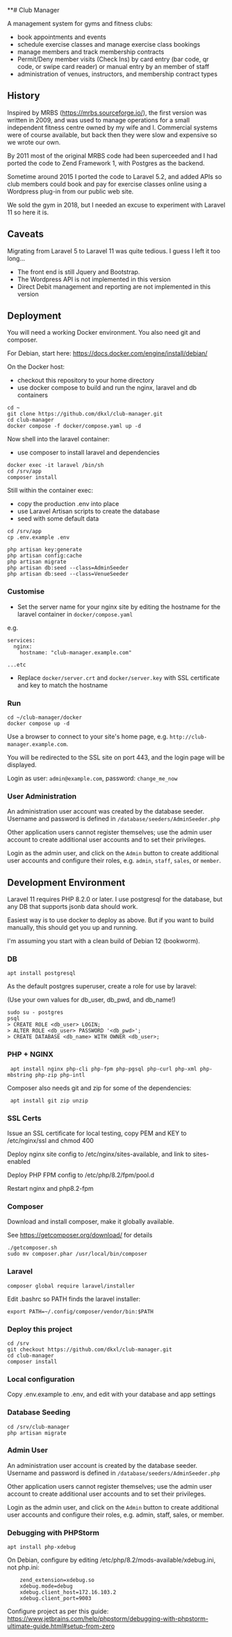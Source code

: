 **# Club Manager

A management system for gyms and fitness clubs:
- book appointments and events
- schedule exercise classes and manage exercise class bookings
- manage members and track membership contracts
- Permit/Deny member visits (Check Ins) by card entry (bar code, qr code, or swipe card reader) or manual entry by an member of staff
- administration of venues, instructors, and membership contract types

## History
Inspired by MRBS (https://mrbs.sourceforge.io/), the first version was written in 2009, and was used to manage operations for a small independent fitness centre owned by my wife and I. Commercial systems were of course available, but back then they were slow and expensive so we wrote our own.

By 2011 most of the original MRBS code had been superceeded and I had ported the code to Zend Framework 1, with Postgres as the backend.

Sometime around 2015 I ported the code to Laravel 5.2, and added APIs so club members could book and pay for exercise classes online using a Wordpress plug-in from our public web site. 

We sold the gym in 2018, but I needed an excuse to experiment with Laravel 11 so here it is. 

## Caveats
Migrating from Laravel 5 to Laravel 11 was quite tedious. I guess I left it too long...
- The front end is still Jquery and Bootstrap. 
- The Wordpress API is not implemented in this version
- Direct Debit management and reporting are not implemented in this version


## Deployment

You will need a working Docker environment. You also need git and composer. 

For Debian, start here:
https://docs.docker.com/engine/install/debian/

On the Docker host:
- checkout this repository to your home directory
- use docker compose to build and run the nginx, laravel and db containers

```
cd ~
git clone https://github.com/dkxl/club-manager.git
cd club-manager
docker compose -f docker/compose.yaml up -d
```

Now shell into the laravel container:
- use composer to install laravel and dependencies
```
docker exec -it laravel /bin/sh
cd /srv/app
composer install
```

Still within the container exec:
- copy the production .env into place
- use Laravel Artisan scripts to create the database
- seed with some default data 
```
cd /srv/app
cp .env.example .env

php artisan key:generate
php artisan config:cache
php artisan migrate
php artisan db:seed --class=AdminSeeder
php artisan db:seed --class=VenueSeeder
```


### Customise 

- Set the server name for your nginx site by editing the hostname for the laravel container in `docker/compose.yaml`

e.g.
```
services:
  nginx:
    hostname: "club-manager.example.com"

...etc
```
- Replace `docker/server.crt` and `docker/server.key` with SSL certificate and key to match the hostname


### Run
```
cd ~/club-manager/docker
docker compose up -d
```

Use a browser to connect to your site's home page, e.g. `http://club-manager.example.com`.

You will be redirected to the SSL site on port 443, and the login page will be displayed.

Login as user: `admin@example.com`, password: `change_me_now`



### User Administration
An administration user account was created by the database seeder. Username and password is defined
in `/database/seeders/AdminSeeder.php`

Other application users cannot register themselves; use the admin user account to create additional
user accounts and to set their privileges.

Login as the admin user, and click on the `Admin` button to create additional user accounts and
configure their roles, e.g. `admin`, `staff`, `sales`, or `member`.





## Development Environment

Laravel 11 requires PHP 8.2.0 or later.
I use postgresql for the database, but any DB that supports jsonb data should work.

Easiest way is to use docker to deploy as above. But if you want to build manually, this should get you up and running.

I'm assuming you start with a clean build of Debian 12 (bookworm).


### DB
```apt install postgresql```

As the default postgres superuser, create a role for use by laravel:

(Use your own values for db_user, db_pwd, and db_name!)


```
sudo su - postgres
psql
> CREATE ROLE <db_user> LOGIN;
> ALTER ROLE <db_user> PASSWORD '<db_pwd>';
> CREATE DATABASE <db_name> WITH OWNER <db_user>;
```

### PHP + NGINX

``` apt install nginx php-cli php-fpm php-pgsql php-curl php-xml php-mbstring php-zip php-intl```

Composer also needs git and zip for some of the dependencies:

``` apt install git zip unzip```

### SSL Certs
Issue an SSL certificate for local testing, copy PEM and KEY to /etc/nginx/ssl and chmod 400

Deploy nginx site config to /etc/nginx/sites-available, and link to sites-enabled

Deploy PHP FPM config to /etc/php/8.2/fpm/pool.d

Restart nginx and php8.2-fpm

### Composer
Download and install composer, make it globally available.

See https://getcomposer.org/download/ for details

```
./getcomposer.sh
sudo mv composer.phar /usr/local/bin/composer
```

### Laravel

```composer global require laravel/installer```

Edit .bashrc so PATH finds the laravel installer:

```export PATH=~/.config/composer/vendor/bin:$PATH```


### Deploy this project
```
cd /srv
git checkout https://github.com/dkxl/club-manager.git
cd club-manager
composer install
```

### Local configuration

Copy .env.example to .env, and edit with your database and app settings


### Database Seeding
```
cd /srv/club-manager
php artisan migrate
```

### Admin User
An administration user account is created by the database seeder. Username and password is defined
in ```/database/seeders/AdminSeeder.php```

Other application users cannot register themselves; use the admin user account to create additional
user accounts and to set their privileges.

Login as the admin user, and click on the ```Admin``` button to create additional user accounts and 
configure their roles, e.g. admin, staff, sales, or member. 



### Debugging with PHPStorm

```apt install php-xdebug```

On Debian, configure by editing /etc/php/8.2/mods-available/xdebug.ini, not php.ini:
```
    zend_extension=xdebug.so
    xdebug.mode=debug
    xdebug.client_host=172.16.103.2
    xdebug.client_port=9003
```

Configure project as per this guide:
https://www.jetbrains.com/help/phpstorm/debugging-with-phpstorm-ultimate-guide.html#setup-from-zero

